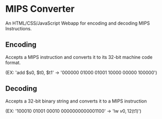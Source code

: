 # MIPS Converter

An HTML/CSS/JavaScript Webapp for encoding and decoding MIPS Instructions.


## Encoding

Accepts a MIPS instruction and converts it to its 32-bit machine code format.

(EX: 'add $s0, $t0, $t1' -> '000000 01000 01001 10000 00000 100000')


## Decoding

Accepts a 32-bit binary string and converts it to a MIPS instruction 

(EX: '100010 01001 00010 0000000000001100' -> 'lw $v0, 12($t1)')
